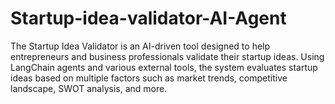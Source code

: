 # Startup-idea-validator-AI-Agent
The Startup Idea Validator is an AI-driven tool designed to help entrepreneurs and business professionals validate their startup ideas. Using LangChain agents and various external tools, the system evaluates startup ideas based on multiple factors such as market trends, competitive landscape, SWOT analysis, and more. 
